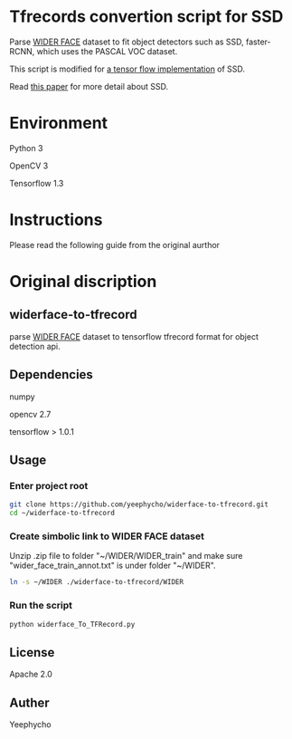 # Tfrecords convertion script for SSD
Parse [WIDER FACE](http://mmlab.ie.cuhk.edu.hk/projects/WIDERFace/) dataset to fit object detectors such as SSD, faster-RCNN, which uses the PASCAL VOC dataset.

This script is modified for [a tensor flow implementation](https://github.com/balancap/SSD-Tensorflow) of SSD.

Read [this paper](http://arxiv.org/abs/1512.02325) for more detail about SSD.

# Environment 
Python 3

OpenCV 3

Tensorflow 1.3

# Instructions 
Please read the following guide from the original aurthor

# Original discription

## widerface-to-tfrecord
parse [WIDER FACE](http://mmlab.ie.cuhk.edu.hk/projects/WIDERFace/) dataset to tensorflow tfrecord format for object detection api.

## Dependencies
numpy

opencv 2.7

tensorflow > 1.0.1

## Usage
### Enter project root
``` bash
git clone https://github.com/yeephycho/widerface-to-tfrecord.git
cd ~/widerface-to-tfrecord
```
### Create simbolic link to WIDER FACE dataset
Unzip .zip file to folder "\~/WIDER/WIDER_train" and make sure "wider_face_train_annot.txt" is under folder "\~/WIDER".

``` bash
ln -s ~/WIDER ./widerface-to-tfrecord/WIDER
```

### Run the script
``` python
python widerface_To_TFRecord.py
```

## License
Apache 2.0

## Auther
Yeephycho
